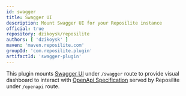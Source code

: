 ```yaml
---
id: swagger
title: Swagger UI
description: Mount Swagger UI for your Reposilite instance
official: true
repository: dzikoysk/reposilite
authors: [ 'dzikoysk' ]
maven: 'maven.reposilite.com'
groupId: 'com.reposilite.plugin'
artifactId: 'swagger-plugin'
---
```


This plugin mounts 
[Swagger UI](https://swagger.io/)
under `/swagger` route to provide visual dashboard to interact with 
[OpenApi Specification](https://spec.openapis.org/oas/latest.html#) 
served by Reposilite under `/openapi` route.
